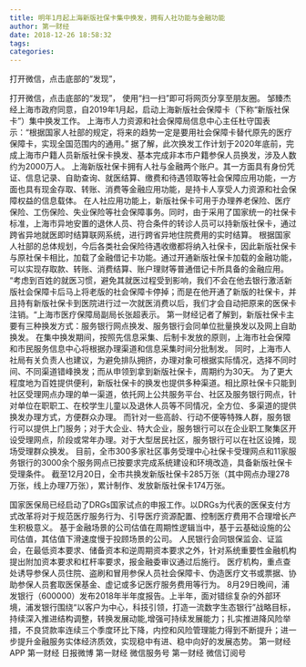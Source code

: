 ```yaml
---
title: 明年1月起上海新版社保卡集中换发，拥有人社功能与金融功能
author: 第一财经
date: 2018-12-26 18:58:32
tags: 
categories: 
---
```

打开微信，点击底部的“发现”，
<!-- more -->
打开微信，点击底部的“发现”，
使用“扫一扫”即可将网页分享至朋友圈。
邹臻杰
经上海市政府同意，自2019年1月起，启动上海新版社会保障卡（下称“新版社保卡”）集中换发工作。
上海市人力资源和社会保障局信息中心主任杜守国表示：“根据国家人社部的规定，将来的趋势一定是要用社会保障卡替代原先的医疗保障卡，实现全国范围内的通用。”
据了解，此次换发工作计划于2020年底前，完成上海市户籍人员新版社保卡换发、基本完成非本市户籍参保人员换发，涉及人数约为2000万人。
上海新版社保卡拥有人社与金融两个账户。其一方面具有身份凭证、信息记录、自助查询、就医结算、缴费和待遇领取等社会保障应用功能，一方面也具有现金存取、转账、消费等金融应用功能，是持卡人享受人力资源和社会保障权益的信息载体。
在人社应用功能上，新版社保卡可用于办理养老保险、医疗保险、工伤保险、失业保险等社会保障事务。同时，由于采用了国家统一的社保卡标准，上海市异地安置的退休人员、符合条件的转诊人员可以持新版社保卡，通过跨省异地就医即时结算联网系统，进行跨省异地住院费用的实时结算。
根据国家人社部的总体规划，今后各类社会保险待遇收缴都将纳入社保卡，因此新版社保卡与原社保卡相比，加载了金融借记卡功能。通过开通新版社保卡加载的金融功能，可以实现存取款、转账、消费结算、账户理财等普通借记卡所具备的金融应用。
“考虑到百姓的就医习惯，避免其就医过程受到影响，我们不会在他去银行激活新版社会保障卡后马上将老版的社会保障卡停掉；而是在他开通了新版的社保卡，并且持有新版社保卡到医院进行过一次就医消费以后，我们才会自动把原来的医保卡注销。“上海市医疗保障局副局长张超表示。
第一财经记者了解到，新版社保卡主要有三种换发方式：服务银行网点换发、服务银行会同单位批量换发以及网上自助换发。
在集中换发期间，按照先信息采集、后制卡发放的原则，上海市社会保障和市民服务信息中心将根据办理渠道和信息采集时间分批制发。
同时，上海市人社局有关负责人也建议，为避免排队拥挤，办理对象可根据实际情况，选择不同时间、不同渠道错峰换发；而从申领到拿到新版社保卡，周期约为30天。
为了更大程度地为百姓提供便利，新版社保卡的换发也提供多种渠道。相比原社保卡只能到社区受理网点办理的单一渠道，依托网上公共服务平台、社区及服务银行网点，针对单位在职职工、在校学生儿童以及退休人员等不同情况，全方位、多渠道的提供换发办理方式，方便群众办理。
而针对一些高龄、行动不便等特殊人群，服务银行可以提供上门服务；对于大企业、特大企业，服务银行可以在企业职工聚集区开设受理网点，阶段或常年办理。对于大型居民社区，服务银行可以在社区设摊，现场受理群众换发。
目前，全市300多家社区事务受理中心社保卡受理网点和11家服务银行的3000余个服务网点已按要求完成系统建设和环境改造，具备新版社保卡受理条件。
截至12月20日，全市共换发新版社保卡285万张（其中网点办理278万张，线上办理7万张），累计制作、发放新版社保卡174万张。
 
 
国家医保局已经启动了DRGs国家试点的申报工作。以DRGs为代表的医保支付方式改革将对于规范医疗服务行为、引导医疗资源配置、控制医疗费用不合理增长产生积极意义。
基于金融场景的公司估值在周期性逻辑当中，基于云基础设施的公司估值，其估值下滑速度慢于投顾场景的公司。
人民银行会同银保监会、证监会，在最低资本要求、储备资本和逆周期资本要求之外，针对系统重要性金融机构提出附加资本要求和杠杆率要求，报金融委审议通过后施行。
医疗机构，重点查处诱导参保人员住院、盗刷和冒用参保人员社会保障卡、伪造医疗文书或票据、协助参保人员套取医保基金、虚记或多记医疗服务费用等行为。
8月29日晚间，浦发银行（600000）发布2018年半年度报告。上半年，面对错综复杂的外部环境，浦发银行围绕“以客户为中心，科技引领，打造一流数字生态银行”战略目标，持续深入推进结构调整，转换发展动能,增强可持续发展能力；扎实推进降风险举措，不良贷款率连续三个季度环比下降，内控和风险管理能力得到不断提升；进一步提升金融服务实体经济质效，实现稳中有进、稳中向好的发展态势。
第一财经
APP
第一财经
日报微博
第一财经
微信服务号
第一财经
微信订阅号
